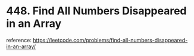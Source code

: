 # 448. Find All Numbers Disappeared in an Array

reference: https://leetcode.com/problems/find-all-numbers-disappeared-in-an-array/
